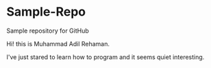 # Sample-Repo
Sample repository for GitHub

Hi! this is Muhammad Adil Rehaman.

I've just stared to learn how to program and it seems quiet interesting.
